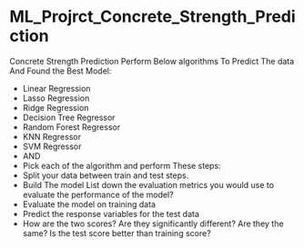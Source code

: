 # ML_Projrct_Concrete_Strength_Prediction
Concrete Strength Prediction Perform Below algorithms To Predict The data And Found the Best Model: 
- Linear Regression 
- Lasso Regression
- Ridge Regression
- Decision Tree Regressor
- Random Forest Regressor
- KNN Regressor
- SVM Regressor 
- AND 
- Pick each of the algorithm and perform These steps: 
- Split your data between train and test steps.  
- Build The model  List down the evaluation metrics you would use to evaluate the performance of  the model? 
- Evaluate the model on training data
- Predict the response variables for the test data  
- How are the two scores? Are they significantly different? Are they the same? Is  the test score better than training score?
